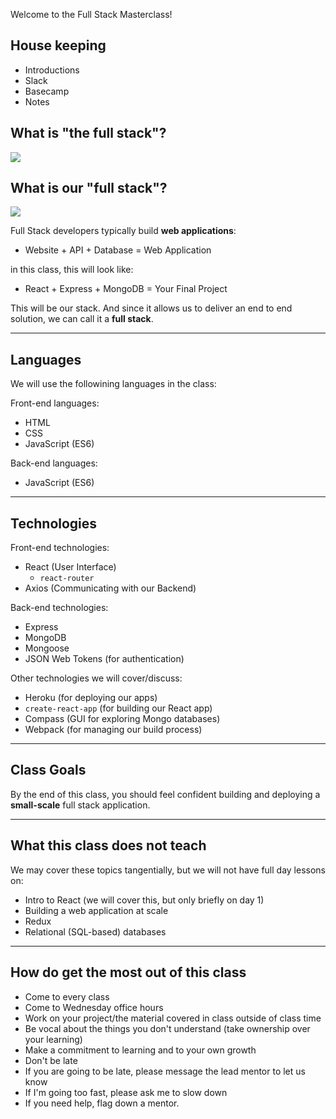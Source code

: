 Welcome to the Full Stack Masterclass!

## House keeping
- Introductions
- Slack
- Basecamp
- Notes

## What is "the full stack"?
<img src="https://user-images.githubusercontent.com/2818462/53781744-0f2d5d00-3ed8-11e9-9fb4-10005d4fb29b.png">

## What is our "full stack"?
<img src="https://user-images.githubusercontent.com/2818462/53781773-308e4900-3ed8-11e9-966a-6d22f4f5931e.png">

Full Stack developers typically build **web applications**:
- Website + API + Database = Web Application

in this class, this will look like:
- React + Express + MongoDB = Your Final Project

This will be our stack. And since it allows us to deliver an end to end solution, we can call it a **full stack**.

---

## Languages

We will use the followining languages in the class:

Front-end languages:
- HTML
- CSS
- JavaScript (ES6)

Back-end languages:
- JavaScript (ES6)
---

## Technologies

Front-end technologies:
- React (User Interface)
  - `react-router`
- Axios (Communicating with our Backend)

Back-end technologies:
- Express
- MongoDB
- Mongoose
- JSON Web Tokens (for authentication)

Other technologies we will cover/discuss:
- Heroku (for deploying our apps)
- `create-react-app` (for building our React app)
- Compass (GUI for exploring Mongo databases)
- Webpack (for managing our build process)

---

## Class Goals
By the end of this class, you should feel confident building and deploying a **small-scale** full stack application.

---

## What this class does not teach
We may cover these topics tangentially, but we will not have full day lessons on:
- Intro to React (we will cover this, but only briefly on day 1)
- Building a web application at scale
- Redux
- Relational (SQL-based) databases

---

## How do get the most out of this class
- Come to every class
- Come to Wednesday office hours
- Work on your project/the material covered in class outside of class time
- Be vocal about the things you don't understand (take ownership over your learning)
- Make a commitment to learning and to your own growth
- Don't be late
- If you are going to be late, please message the lead mentor to let us know
- If I'm going too fast, please ask me to slow down
- If you need help, flag down a mentor.
